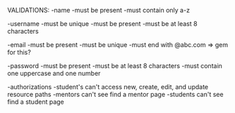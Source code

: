 VALIDATIONS:
-name
  -must be present
  -must contain only a-z

-username
  -must be unique
  -must be present
  -must be at least 8 characters

-email
  -must be present
  -must be unique
  -must end with @abc.com => gem for this?


-password
  -must be present
  -must be at least 8 characters
  -must contain one uppercase and one number

-authorizations
  -student's can't access new, create, edit, and update resource paths
  -mentors can't see find a mentor page
  -students can't see find a student page
